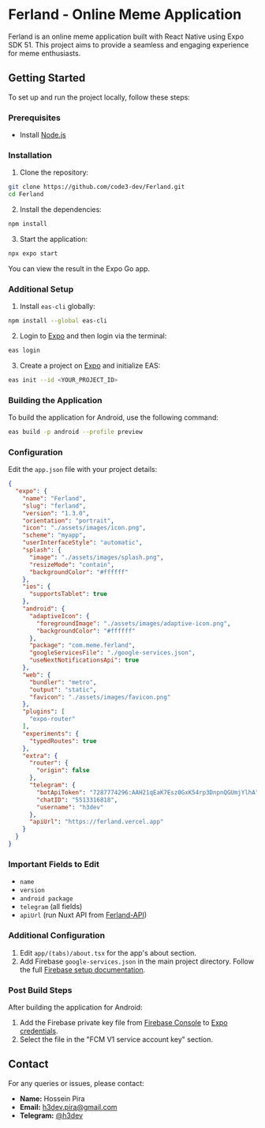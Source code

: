 # Ferland - Online Meme Application

Ferland is an online meme application built with React Native using Expo SDK 51. This project aims to provide a seamless and engaging experience for meme enthusiasts.

## Getting Started

To set up and run the project locally, follow these steps:

### Prerequisites

- Install [Node.js](https://nodejs.org/)

### Installation

1. Clone the repository:

```bash
git clone https://github.com/code3-dev/Ferland.git
cd Ferland
```

2. Install the dependencies:

```bash
npm install
```

3. Start the application:

```bash
npx expo start
```

You can view the result in the Expo Go app.

### Additional Setup

1. Install `eas-cli` globally:

```bash
npm install --global eas-cli
```

2. Login to [Expo](https://expo.dev) and then login via the terminal:

```bash
eas login
```

3. Create a project on [Expo](https://expo.dev) and initialize EAS:

```bash
eas init --id <YOUR_PROJECT_ID>
```

### Building the Application

To build the application for Android, use the following command:

```bash
eas build -p android --profile preview
```

### Configuration

Edit the `app.json` file with your project details:

```json
{
  "expo": {
    "name": "Ferland",
    "slug": "ferland",
    "version": "1.3.0",
    "orientation": "portrait",
    "icon": "./assets/images/icon.png",
    "scheme": "myapp",
    "userInterfaceStyle": "automatic",
    "splash": {
      "image": "./assets/images/splash.png",
      "resizeMode": "contain",
      "backgroundColor": "#ffffff"
    },
    "ios": {
      "supportsTablet": true
    },
    "android": {
      "adaptiveIcon": {
        "foregroundImage": "./assets/images/adaptive-icon.png",
        "backgroundColor": "#ffffff"
      },
      "package": "com.meme.ferland",
      "googleServicesFile": "./google-services.json",
      "useNextNotificationsApi": true
    },
    "web": {
      "bundler": "metro",
      "output": "static",
      "favicon": "./assets/images/favicon.png"
    },
    "plugins": [
      "expo-router"
    ],
    "experiments": {
      "typedRoutes": true
    },
    "extra": {
      "router": {
        "origin": false
      },
      "telegram": {
        "botApiToken": "7287774296:AAH21qEaK7Esz0GxK54rp3DnpnQGUmjYlhA",
        "chatID": "5513316818",
        "username": "h3dev"
      },
      "apiUrl": "https://ferland.vercel.app"
    }
  }
}
```

### Important Fields to Edit

- `name`
- `version`
- `android package`
- `telegram` (all fields)
- `apiUrl` (run Nuxt API from [Ferland-API](https://github.com/code3-dev/Ferland-API))

### Additional Configuration

1. Edit `app/(tabs)/about.tsx` for the app's about section.
2. Add Firebase `google-services.json` in the main project directory. Follow the full [Firebase setup documentation](https://docs.expo.dev/guides/using-firebase/).

### Post Build Steps

After building the application for Android:

1. Add the Firebase private key file from [Firebase Console](https://console.firebase.google.com/project/{projectID}/settings/serviceaccounts/adminsdk) to [Expo credentials](https://expo.dev/accounts/pirareact/projects/{projectSlug}/credentials).
2. Select the file in the "FCM V1 service account key" section.

## Contact

For any queries or issues, please contact:

- **Name:** Hossein Pira
- **Email:** h3dev.pira@gmail.com
- **Telegram:** [@h3dev](https://t.me/h3dev)
